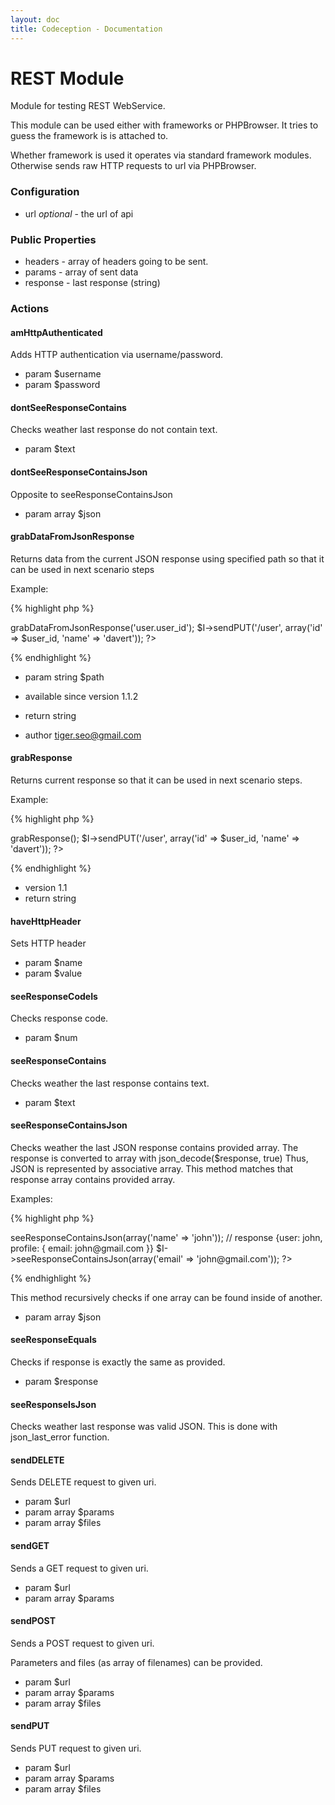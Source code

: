 ```yaml
---
layout: doc
title: Codeception - Documentation
---
```


# REST Module

Module for testing REST WebService.

This module can be used either with frameworks or PHPBrowser.
It tries to guess the framework is is attached to.

Whether framework is used it operates via standard framework modules.
Otherwise sends raw HTTP requests to url via PHPBrowser.

### Configuration

* url *optional* - the url of api

### Public Properties

* headers - array of headers going to be sent.
* params - array of sent data
* response - last response (string)



### Actions


#### amHttpAuthenticated


Adds HTTP authentication via username/password.

 * param $username
 * param $password


#### dontSeeResponseContains


Checks weather last response do not contain text.

 * param $text


#### dontSeeResponseContainsJson


Opposite to seeResponseContainsJson

 * param array $json


#### grabDataFromJsonResponse


Returns data from the current JSON response using specified path
so that it can be used in next scenario steps

Example:

{% highlight php %}

<?php
$user_id = $I->grabDataFromJsonResponse('user.user_id');
$I->sendPUT('/user', array('id' => $user_id, 'name' => 'davert'));
?>

{% endhighlight %}

 * param string $path

 * available since version 1.1.2
 * return string

 * author tiger.seo@gmail.com


#### grabResponse


Returns current response so that it can be used in next scenario steps.

Example:

{% highlight php %}

<?php
$user_id = $I->grabResponse();
$I->sendPUT('/user', array('id' => $user_id, 'name' => 'davert'));
?>

{% endhighlight %}

 * version 1.1
 * return string


#### haveHttpHeader


Sets HTTP header

 * param $name
 * param $value


#### seeResponseCodeIs


Checks response code.

 * param $num


#### seeResponseContains


Checks weather the last response contains text.

 * param $text


#### seeResponseContainsJson


Checks weather the last JSON response contains provided array.
The response is converted to array with json_decode($response, true)
Thus, JSON is represented by associative array.
This method matches that response array contains provided array.

Examples:

{% highlight php %}

<?php
// response: {name: john, email: john@gmail.com}
$I->seeResponseContainsJson(array('name' => 'john'));

// response {user: john, profile: { email: john@gmail.com }}
$I->seeResponseContainsJson(array('email' => 'john@gmail.com'));

?>

{% endhighlight %}

This method recursively checks if one array can be found inside of another.

 * param array $json


#### seeResponseEquals


Checks if response is exactly the same as provided.

 * param $response


#### seeResponseIsJson


Checks weather last response was valid JSON.
This is done with json_last_error function.



#### sendDELETE


Sends DELETE request to given uri.

 * param $url
 * param array $params
 * param array $files


#### sendGET


Sends a GET request to given uri.

 * param $url
 * param array $params


#### sendPOST


Sends a POST request to given uri.

Parameters and files (as array of filenames) can be provided.

 * param $url
 * param array $params
 * param array $files


#### sendPUT


Sends PUT request to given uri.

 * param $url
 * param array $params
 * param array $files
